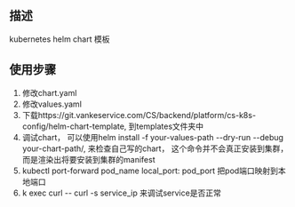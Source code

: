## 描述

kubernetes helm chart 模板

## 使用步骤

1. 修改chart.yaml
2. 修改values.yaml
3. 下载https://git.vankeservice.com/CS/backend/platform/cs-k8s-config/helm-chart-template, 到templates文件夹中
4. 调试chart， 可以使用helm install -f your-values-path --dry-run --debug your-chart-path/, 来检查自己写的chart， 这个命令并不会真正安装到集群， 而是渲染出将要安装到集群的manifest
5. kubectl port-forward pod_name local_port: pod_port 把pod端口映射到本地端口
6. k exec curl -- curl -s service_ip   来调试service是否正常
